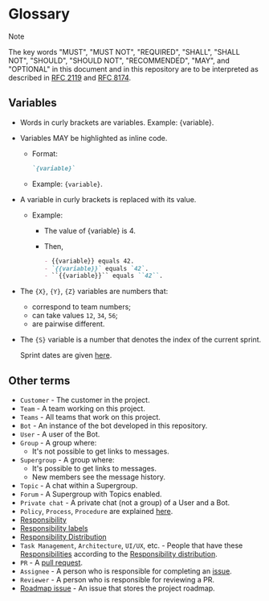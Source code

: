# Glossary

>[!NOTE]
> The key words "MUST", "MUST NOT", "REQUIRED", "SHALL", "SHALL NOT", "SHOULD", "SHOULD NOT", "RECOMMENDED",  "MAY", and "OPTIONAL" in this document and in this repository are to be interpreted as described in [RFC 2119](https://www.rfc-editor.org/rfc/rfc2119) and [RFC 8174](https://www.rfc-editor.org/rfc/rfc8174).

## Variables

- Words in curly brackets are variables. Example: {variable}.
- Variables MAY be highlighted as inline code.
  - Format:

    ~~~md
    `{variable}`
    ~~~

  - Example: `{variable}`.
- A variable in curly brackets is replaced with its value.
  
  - Example:
    - The value of {variable} is 4.
    - Then,

      ~~~md
      - {{variable}} equals 42.
      - `{{variable}}` equals `42`.
      - ``{{variable}}`` equals ``42``.
      ~~~

- The `{X}`, `{Y}`, `{Z}` variables are numbers that:
  - correspond to team numbers;
  - can take values `12`, `34`, `56`;
  - are pairwise different.

- The `{S}` variable is a number that denotes the index of the current sprint.
  
  Sprint dates are given [here](https://github.com/team-work-tools/team-work-telegram-bot/issues/79).

## Other terms

- `Customer` - The customer in the project.
- `Team` - A team working on this project.
- `Teams` - All teams that work on this project.
- `Bot` - An instance of the bot developed in this repository.
- `User` - A user of the Bot.
- `Group` - A group where:
  - It's not possible to get links to messages.
- `Supergroup` - A group where:
  - It's possible to get links to messages.
  - New members see the message history.
- `Topic` - A chat within a Supergroup.
- `Forum` - A Supergroup with Topics enabled.
- `Private chat` - A private chat (not a group) of a User and a Bot.
- `Policy`, `Process`, `Procedure` are explained [here](https://www.oracle.com/ce-help/playbook/display-content/ar02-policy-process-or-procedure).
- [Responsibility](./roles-and-responsibilities.md#def-responsibility) <a id="def-responsibility"></a>
- [Responsibility labels](./roles-and-responsibilities.md#def-responsibility-label) <a id="def-responsibility-labels"></a>
- [Responsibility Distribution](./roles-and-responsibilities.md#responsibility-distribution) <a id="def-responsibility-distribution"></a>
- `Task Management`, `Architecture`, `UI/UX`, etc. - People that have these [Responsibilities](#def-responsibility) according to the [Responsibility distribution](#def-responsibility-distribution).
- `PR` - A [pull request](https://github.com/team-work-tools/team-work-telegram-bot/pulls).
- `Assignee` <a id="def-assignee"></a> - A person who is responsible for completing an [issue](https://github.com/team-work-tools/team-work-telegram-bot/issues).
- `Reviewer` <a id="def-reviewer"></a> - A person who is responsible for reviewing a PR.
- [Roadmap issue](https://github.com/team-work-tools/team-work-telegram-bot/issues/79) <a id="def-roadmap-issue"></a> - An issue that stores the project roadmap.
